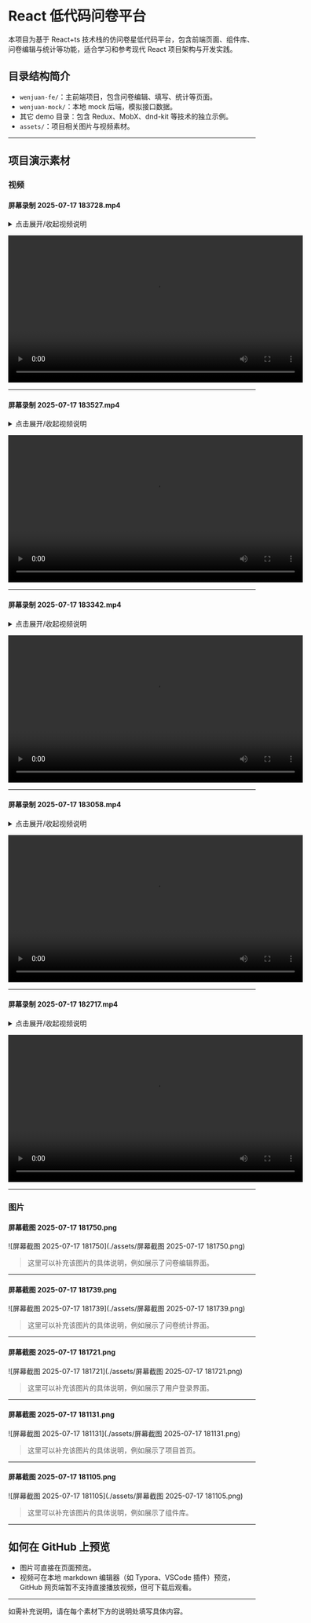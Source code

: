 # React 低代码问卷平台

本项目为基于 React+ts 技术栈的仿问卷星低代码平台，包含前端页面、组件库、问卷编辑与统计等功能，适合学习和参考现代 React 项目架构与开发实践。

## 目录结构简介

- `wenjuan-fe/`：主前端项目，包含问卷编辑、填写、统计等页面。
- `wenjuan-mock/`：本地 mock 后端，模拟接口数据。
- 其它 demo 目录：包含 Redux、MobX、dnd-kit 等技术的独立示例。
- `assets/`：项目相关图片与视频素材。

---

## 项目演示素材

### 视频

#### 屏幕录制 2025-07-17 183728.mp4

<details>
<summary>点击展开/收起视频说明</summary>

> 这里可以补充该视频的具体说明，例如演示了问卷编辑功能。

</details>

<video src="./assets/屏幕录制 2025-07-17 183728.mp4" controls width="600"></video>

---

#### 屏幕录制 2025-07-17 183527.mp4

<details>
<summary>点击展开/收起视频说明</summary>

> 这里可以补充该视频的具体说明，例如演示了问卷发布与填写流程。

</details>

<video src="./assets/屏幕录制 2025-07-17 183527.mp4" controls width="600"></video>

---

#### 屏幕录制 2025-07-17 183342.mp4

<details>
<summary>点击展开/收起视频说明</summary>

> 这里可以补充该视频的具体说明，例如演示了统计分析页面。

</details>

<video src="./assets/屏幕录制 2025-07-17 183342.mp4" controls width="600"></video>

---

#### 屏幕录制 2025-07-17 183058.mp4

<details>
<summary>点击展开/收起视频说明</summary>

> 这里可以补充该视频的具体说明，例如演示了用户登录注册。

</details>

<video src="./assets/屏幕录制 2025-07-17 183058.mp4" controls width="600"></video>

---

#### 屏幕录制 2025-07-17 182717.mp4

<details>
<summary>点击展开/收起视频说明</summary>

> 这里可以补充该视频的具体说明，例如演示了组件拖拽排序。

</details>

<video src="./assets/屏幕录制 2025-07-17 182717.mp4" controls width="600"></video>

---

### 图片

#### 屏幕截图 2025-07-17 181750.png

![屏幕截图 2025-07-17 181750](./assets/屏幕截图 2025-07-17 181750.png)

> 这里可以补充该图片的具体说明，例如展示了问卷编辑界面。

---

#### 屏幕截图 2025-07-17 181739.png

![屏幕截图 2025-07-17 181739](./assets/屏幕截图 2025-07-17 181739.png)

> 这里可以补充该图片的具体说明，例如展示了问卷统计界面。

---

#### 屏幕截图 2025-07-17 181721.png

![屏幕截图 2025-07-17 181721](./assets/屏幕截图 2025-07-17 181721.png)

> 这里可以补充该图片的具体说明，例如展示了用户登录界面。

---

#### 屏幕截图 2025-07-17 181131.png

![屏幕截图 2025-07-17 181131](./assets/屏幕截图 2025-07-17 181131.png)

> 这里可以补充该图片的具体说明，例如展示了项目首页。

---

#### 屏幕截图 2025-07-17 181105.png

![屏幕截图 2025-07-17 181105](./assets/屏幕截图 2025-07-17 181105.png)

> 这里可以补充该图片的具体说明，例如展示了组件库。

---

## 如何在 GitHub 上预览

- 图片可直接在页面预览。
- 视频可在本地 markdown 编辑器（如 Typora、VSCode 插件）预览，GitHub 网页端暂不支持直接播放视频，但可下载后观看。

---

如需补充说明，请在每个素材下方的说明处填写具体内容。
